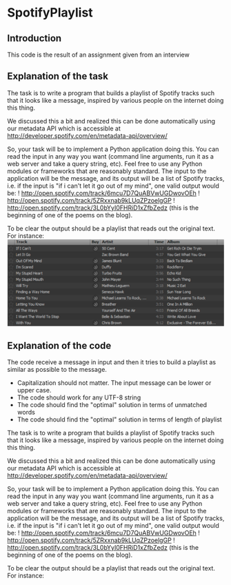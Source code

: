 SpotifyPlaylist
===============

Introduction
------------
This code is the result of an assignment given from an interview 


Explanation of the task
--------------------------
The task is to write a program that builds a playlist of Spotify tracks such that it looks like a
message, inspired by various people on the internet doing this thing.

We discussed this a bit and realized this can be done automatically using our metadata API
which is accessible at http://developer.spotify.com/en/metadata-api/overview/

So, your task will be to implement a Python application doing this. You can read the input in
any way you want (command line arguments, run it as a web server and take a query string,
etc). Feel free to use any Python modules or frameworks that are reasonably standard.
The input to the application will be the message, and its output will be a list of Spotify tracks,
i.e. if the input is "if i can't let it go out of my mind", one valid output would be:
! http://open.spotify.com/track/6mcu7D7QuABVwUGDwovOEh
! http://open.spotify.com/track/5ZRxxnab9kLUqZPzoelgGP
! http://open.spotify.com/track/3L0bYyI0FHRiD1xZfbZedz
(this is the beginning of one of the poems on the blog).

To be clear the output should be a playlist that reads out the original text. For instance:
![alt text](https://github.com/luchetto/SpotifyPlaylist/blob/master/playlist_image.png)



Explanation of the code
------------------------

The code receive a message in input and then it tries to build a playlist as similar as possible to the message.

- Capitalization should not matter. The input message can be lower or upper case.
- The code should work for any UTF-8 string
- The code should find the "optimal" solution in terms of unmatched words
- The code should find the "optimal" solution in terms of length of playlist 



The task is to write a program that builds a playlist of Spotify tracks such that it looks like a
message, inspired by various people on the internet doing this thing.

We discussed this a bit and realized this can be done automatically using our metadata API
which is accessible at http://developer.spotify.com/en/metadata-api/overview/

So, your task will be to implement a Python application doing this. You can read the input in
any way you want (command line arguments, run it as a web server and take a query string,
etc). Feel free to use any Python modules or frameworks that are reasonably standard.
The input to the application will be the message, and its output will be a list of Spotify tracks,
i.e. if the input is "if i can't let it go out of my mind", one valid output would be:
! http://open.spotify.com/track/6mcu7D7QuABVwUGDwovOEh
! http://open.spotify.com/track/5ZRxxnab9kLUqZPzoelgGP
! http://open.spotify.com/track/3L0bYyI0FHRiD1xZfbZedz
(this is the beginning of one of the poems on the blog).

To be clear the output should be a playlist that reads out the original text. For instance:

